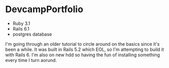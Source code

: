 # DevcampPortfolio

* Ruby 3.1
* Rails 6.1
* postgres database

I'm going through an older tutorial to circle around on the basics since it's been a while. It was built in Rails 5.2 which EOL, so I'm attempting to build it with Rails 6. I'm also on new hdd so having the fun of installing something every time I turn aorund. 